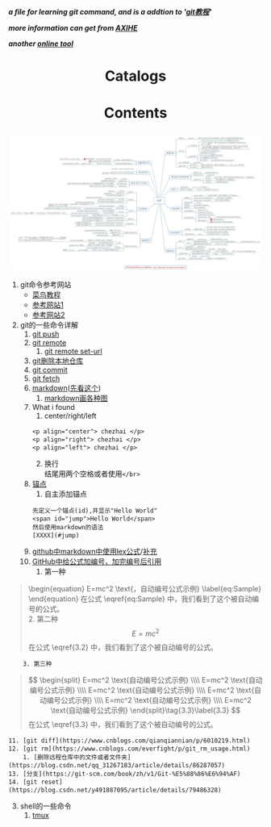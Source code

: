 ***a file for learning git command, and is a addtion to '[git教程](https://www.runoob.com/git/git-tutorial.html)'***

***more information can get from [AXIHE](https://www.axihe.com/markdown-deu/markdown-hello/markdown-tutorial.html)***

***another [online tool](http://mahua.jser.me/)***

# <p align="center"> Catalogs </p> 



# <p align="center"> Contents </p>

![alt github命令总结图](./pictures/git命令.jpg)</br> 
1. git命令参考网站</br> 
    + [菜鸟教程](https://www.runoob.com/git/git-tutorial.html)</br>
    + [参考网站1](https://www.jianshu.com/p/93318220cdce)</br>
    + [参考网站2](https://www.imooc.com/article/2733)</br>
2. git的一些命令详解   
    1. [git push](https://blog.csdn.net/hobhunter/article/details/79463168)   
    2. [git remote](https://www.cnblogs.com/irocker/p/git-remote.html)  
        1. [git remote set-url](https://blog.csdn.net/lamp_yang_3533/article/details/80379246)   
    3. [git删除本地仓库](https://www.cnblogs.com/zgcr654321/p/9655543.html)   
    4. [git commit](https://www.cnblogs.com/qianqiannian/p/6005628.html)   
    5. [git fetch](https://www.cnblogs.com/chenlogin/p/6592228.html)   
    6. [markdown](https://www.runoob.com/markdown/md-tutorial.html)([先看这个](https://www.runoob.com/markdown/md-tutorial.html))   
        1. [markdown画各种图](https://blog.csdn.net/lis_12/article/details/80693975)   
    7. What i found   
        1. center/right/left  
        ```
        <p align="center"> chezhai </p>
        <p align="right"> chezhai </p>
        <p align="left"> chezhai </p>
        ```     
        2. 换行   
结尾用两个空格或者使用`</br>`   
    8. [锚点](https://my.oschina.net/antsky/blog/1475173?utm_medium=referral)   
        1. 自主添加锚点  
        ```
        先定义一个锚点(id),并显示"Hello World"
        <span id="jump">Hello World</span>
        然后使用markdown的语法
        [XXXX](#jump)
        ```   
    9. [github中markdown中使用lex公式](https://www.jianshu.com/p/25f0139637b7)\/[补充](https://www.zybuluo.com/codeep/note/163962#1%E5%A6%82%E4%BD%95%E8%BE%93%E5%85%A5%E4%B8%80%E4%B8%AA%E6%96%B9%E7%A8%8B%E5%BC%8F%E5%BA%8F%E5%88%97)    
    10. [GitHub中给公式加编号，加完编号后引用](https://blog.csdn.net/Mage_EE/article/details/75331889)   
        1. 第一种    
> \begin{equation}
> E=mc^2 \text{，自动编号公式示例}
> \label{eq:Sample}
> \end{equation}
> 在公式 \eqref{eq:Sample} 中，我们看到了这个被自动编号的公式。  
        2. 第二种   
> $$
> E=mc^2 \tag{3.2}\label{3.2}
> $$
> 在公式 \eqref{3.2} 中，我们看到了这个被自动编号的公式。</br>

        3. 第三种   
> $$
> \begin{split}
> E=mc^2 \text{自动编号公式示例} \\\\ 
> E=mc^2 \text{自动编号公式示例} \\\\
> E=mc^2 \text{自动编号公式示例} \\\\
> E=mc^2 \text{自动编号公式示例} \\\\
> E=mc^2 \text{自动编号公式示例} \\\\
> E=mc^2 \text{自动编号公式示例}
> \end{split}\tag{3.3}\label{3.3}
> $$
> 在公式 \eqref{3.3} 中，我们看到了这个被自动编号的公式。</br>

    11. [git diff](https://www.cnblogs.com/qianqiannian/p/6010219.html)   
    12. [git rm](https://www.cnblogs.com/everfight/p/git_rm_usage.html)   
        1. [删除远程仓库中的文件或者文件夹](https://blog.csdn.net/qq_31267183/article/details/86287057)   
    13. [分支](https://git-scm.com/book/zh/v1/Git-%E5%88%86%E6%94%AF)   
    14. [git reset](https://blog.csdn.net/y491887095/article/details/79486328)

3. shell的一些命令   
    1. [tmux](http://www.ruanyifeng.com/blog/2019/10/tmux.html)    
